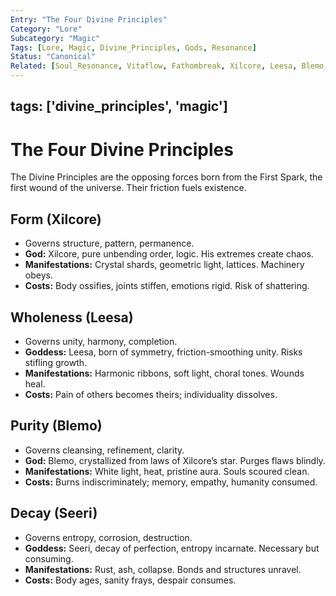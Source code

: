 ```yaml
---
Entry: "The Four Divine Principles"
Category: "Lore"
Subcategory: "Magic"
Tags: [Lore, Magic, Divine_Principles, Gods, Resonance]
Status: "Canonical"
Related: [Soul_Resonance, Vitaflow, Fathombreak, Xilcore, Leesa, Blemo, Seeri]
---
```

tags: ['divine_principles', 'magic']
---


# The Four Divine Principles

The Divine Principles are the opposing forces born from the First Spark, the first wound of the universe. Their friction fuels existence.

## Form (Xilcore)
- Governs structure, pattern, permanence.
- **God:** Xilcore, pure unbending order, logic. His extremes create chaos.
- **Manifestations:** Crystal shards, geometric light, lattices. Machinery obeys.
- **Costs:** Body ossifies, joints stiffen, emotions rigid. Risk of shattering.

## Wholeness (Leesa)
- Governs unity, harmony, completion.
- **Goddess:** Leesa, born of symmetry, friction-smoothing unity. Risks stifling growth.
- **Manifestations:** Harmonic ribbons, soft light, choral tones. Wounds heal.
- **Costs:** Pain of others becomes theirs; individuality dissolves.

## Purity (Blemo)
- Governs cleansing, refinement, clarity.
- **God:** Blemo, crystallized from laws of Xilcore’s star. Purges flaws blindly.
- **Manifestations:** White light, heat, pristine aura. Souls scoured clean.
- **Costs:** Burns indiscriminately; memory, empathy, humanity consumed.

## Decay (Seeri)
- Governs entropy, corrosion, destruction.
- **Goddess:** Seeri, decay of perfection, entropy incarnate. Necessary but consuming.
- **Manifestations:** Rust, ash, collapse. Bonds and structures unravel.
- **Costs:** Body ages, sanity frays, despair consumes.
